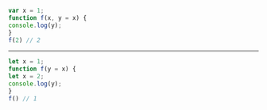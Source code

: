 ```javascript
var x = 1;
function f(x, y = x) {
console.log(y);
}
f(2) // 2
```

--------------

```javascript
let x = 1;
function f(y = x) {
let x = 2;
console.log(y);
}
f() // 1
```